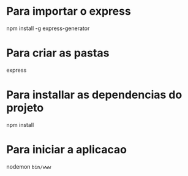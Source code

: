 # Para importar o express
npm install -g express-generator

# Para criar as pastas
express

# Para installar as dependencias do projeto
npm install

# Para iniciar a aplicacao
nodemon `bin/www`